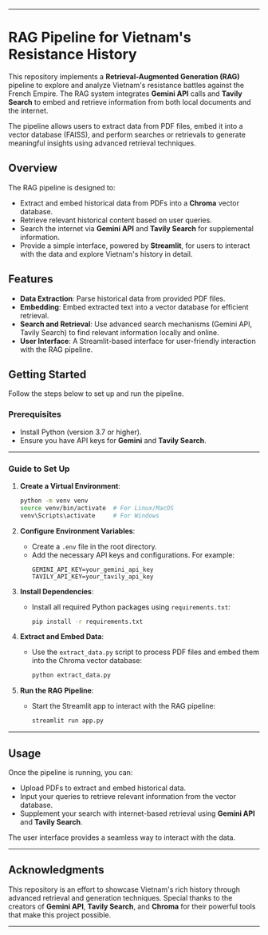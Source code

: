 
---

# RAG Pipeline for Vietnam's Resistance History

This repository implements a **Retrieval-Augmented Generation (RAG)** pipeline to explore and analyze Vietnam's resistance battles against the French Empire. The RAG system integrates **Gemini API** calls and **Tavily Search** to embed and retrieve information from both local documents and the internet.

The pipeline allows users to extract data from PDF files, embed it into a vector database (FAISS), and perform searches or retrievals to generate meaningful insights using advanced retrieval techniques.

## Overview

The RAG pipeline is designed to:
- Extract and embed historical data from PDFs into a **Chroma** vector database.
- Retrieve relevant historical content based on user queries.
- Search the internet via **Gemini API** and **Tavily Search** for supplemental information.
- Provide a simple interface, powered by **Streamlit**, for users to interact with the data and explore Vietnam's history in detail.

## Features
- **Data Extraction**: Parse historical data from provided PDF files.
- **Embedding**: Embed extracted text into a vector database for efficient retrieval.
- **Search and Retrieval**: Use advanced search mechanisms (Gemini API, Tavily Search) to find relevant information locally and online.
- **User Interface**: A Streamlit-based interface for user-friendly interaction with the RAG pipeline.

## Getting Started

Follow the steps below to set up and run the pipeline.

### Prerequisites
- Install Python (version 3.7 or higher).
- Ensure you have API keys for **Gemini** and **Tavily Search**.

---

### Guide to Set Up

1. **Create a Virtual Environment**:
   ```bash
   python -m venv venv
   source venv/bin/activate  # For Linux/MacOS
   venv\Scripts\activate     # For Windows
   ```

2. **Configure Environment Variables**:
   - Create a `.env` file in the root directory.
   - Add the necessary API keys and configurations. For example:
     ```
     GEMINI_API_KEY=your_gemini_api_key
     TAVILY_API_KEY=your_tavily_api_key
     ```

3. **Install Dependencies**:
   - Install all required Python packages using `requirements.txt`:
     ```bash
     pip install -r requirements.txt
     ```

4. **Extract and Embed Data**:
   - Use the `extract_data.py` script to process PDF files and embed them into the Chroma vector database:
     ```bash
     python extract_data.py
     ```

5. **Run the RAG Pipeline**:
   - Start the Streamlit app to interact with the RAG pipeline:
     ```bash
     streamlit run app.py
     ```

---

## Usage

Once the pipeline is running, you can:
- Upload PDFs to extract and embed historical data.
- Input your queries to retrieve relevant information from the vector database.
- Supplement your search with internet-based retrieval using **Gemini API** and **Tavily Search**.

The user interface provides a seamless way to interact with the data.

---

## Acknowledgments

This repository is an effort to showcase Vietnam's rich history through advanced retrieval and generation techniques. Special thanks to the creators of **Gemini API**, **Tavily Search**, and **Chroma** for their powerful tools that make this project possible.

---
